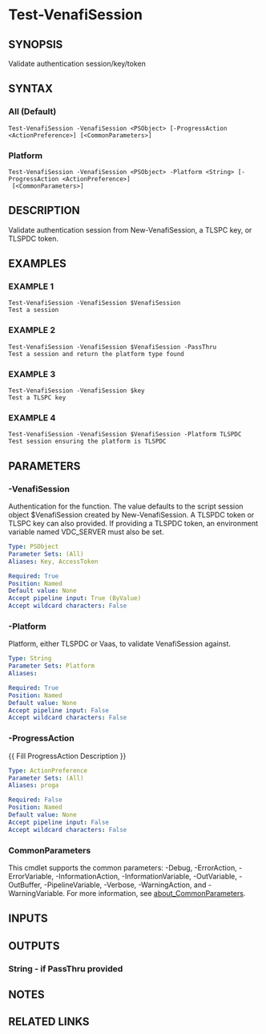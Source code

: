 # Test-VenafiSession

## SYNOPSIS
Validate authentication session/key/token

## SYNTAX

### All (Default)
```
Test-VenafiSession -VenafiSession <PSObject> [-ProgressAction <ActionPreference>] [<CommonParameters>]
```

### Platform
```
Test-VenafiSession -VenafiSession <PSObject> -Platform <String> [-ProgressAction <ActionPreference>]
 [<CommonParameters>]
```

## DESCRIPTION
Validate authentication session from New-VenafiSession, a TLSPC key, or TLSPDC token.

## EXAMPLES

### EXAMPLE 1
```
Test-VenafiSession -VenafiSession $VenafiSession
Test a session
```

### EXAMPLE 2
```
Test-VenafiSession -VenafiSession $VenafiSession -PassThru
Test a session and return the platform type found
```

### EXAMPLE 3
```
Test-VenafiSession -VenafiSession $key
Test a TLSPC key
```

### EXAMPLE 4
```
Test-VenafiSession -VenafiSession $VenafiSession -Platform TLSPDC
Test session ensuring the platform is TLSPDC
```

## PARAMETERS

### -VenafiSession
Authentication for the function.
The value defaults to the script session object $VenafiSession created by New-VenafiSession.
A TLSPDC token or TLSPC key can also provided.
If providing a TLSPDC token, an environment variable named VDC_SERVER must also be set.

```yaml
Type: PSObject
Parameter Sets: (All)
Aliases: Key, AccessToken

Required: True
Position: Named
Default value: None
Accept pipeline input: True (ByValue)
Accept wildcard characters: False
```

### -Platform
Platform, either TLSPDC or Vaas, to validate VenafiSession against.

```yaml
Type: String
Parameter Sets: Platform
Aliases:

Required: True
Position: Named
Default value: None
Accept pipeline input: False
Accept wildcard characters: False
```

### -ProgressAction
{{ Fill ProgressAction Description }}

```yaml
Type: ActionPreference
Parameter Sets: (All)
Aliases: proga

Required: False
Position: Named
Default value: None
Accept pipeline input: False
Accept wildcard characters: False
```

### CommonParameters
This cmdlet supports the common parameters: -Debug, -ErrorAction, -ErrorVariable, -InformationAction, -InformationVariable, -OutVariable, -OutBuffer, -PipelineVariable, -Verbose, -WarningAction, and -WarningVariable. For more information, see [about_CommonParameters](http://go.microsoft.com/fwlink/?LinkID=113216).

## INPUTS

## OUTPUTS

### String - if PassThru provided
## NOTES

## RELATED LINKS
